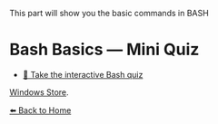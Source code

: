 This part will show you the basic commands in BASH

# Bash Basics — Mini Quiz

- [🎯 Take the interactive Bash quiz](https://Kejtyfe.github.io/try/quiz_bash.html
)

[Windows Store](https://ubuntu.com/desktop/wsl).




[⬅️ Back to Home](README.md)

